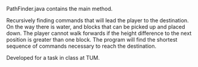 PathFinder.java contains the main method.

Recursively finding commands that will lead the player to the destination.
On the way there is water, and blocks that can be picked up and placed down. The player cannot walk forwards if the height difference to the next position is greater than one block.
The program will find the shortest sequence of commands necessary to reach the destination.

Developed for a task in class at TUM.
